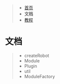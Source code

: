 > - [首页](/cqnode)
> - **文档**
> - [教程](/cqnode/tutorial)

# 文档

> - createRobot
> - Module
> - Plugin
> - util
> - ModuleFactory